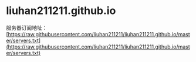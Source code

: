 # liuhan211211.github.io

服务器订阅地址：[https://raw.githubusercontent.com/liuhan211211/liuhan211211.github.io/master/servers.txt](https://raw.githubusercontent.com/liuhan211211/liuhan211211.github.io/master/servers.txt)
